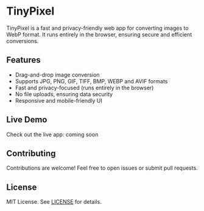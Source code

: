 # TinyPixel

TinyPixel is a fast and privacy-friendly web app for converting images to WebP format. It runs entirely in the browser, ensuring secure and efficient conversions.

## Features

- Drag-and-drop image conversion
- Supports JPG, PNG, GIF, TIFF, BMP, WEBP and AVIF formats
- Fast and privacy-focused (runs entirely in the browser)
- No file uploads, ensuring data security
- Responsive and mobile-friendly UI

## Live Demo

Check out the live app: coming soon

## Contributing

Contributions are welcome! Feel free to open issues or submit pull requests.

## License

MIT License. See [LICENSE](./LICENSE) for details.

